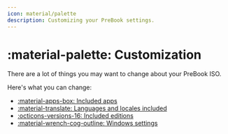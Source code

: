 ```yaml
---
icon: material/palette
description: Customizing your PreBook settings.
---
```


# :material-palette: Customization

There are a lot of things you may want to change about your PreBook ISO.

Here's what you can change:

- [:material-apps-box: Included apps](./apps.md)
- [:material-translate: Languages and locales included](./language.md)
- [:octicons-versions-16: Included editions](./editions.md)
- [:material-wrench-cog-outline: Windows settings](./windows.md)